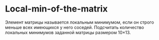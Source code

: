 # Local-min-of-the-matrix
Элемент матрицы называется локальным минимумом, если он строго меньше всех имеющихся у него соседей. 
Подсчитать количество локальных минимумов заданной матрицы размером 10×13.

